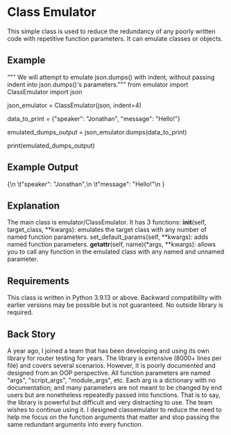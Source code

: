 # Class Emulator
This simple class is used to reduce the redundancy of any poorly written code with repetitive function parameters.
It can emulate classes or objects.

## Example
""" We will attempt to emulate json.dumps() with indent, without passing indent into json.dumps()'s parameters."""
from emulator import ClassEmulator
import json

json_emulator = ClassEmulator(json, indent=4)

data_to_print = {"speaker": "Jonathan", "message": "Hello!"}

emulated_dumps_output = json_emulator.dumps(data_to_print)

print(emulated_dumps_output)

## Example Output
{\n
    \t"speaker": "Jonathan",\n
    \t"message": "Hello!"\n
}

## Explanation
The main class is emulator/ClassEmulator. It has 3 functions:
    __init__(self, target_class, **kwargs): emulates the target class with any number of named function parameters.
    set_default_params(self, **kwargs): adds named function parameters.
    __getattr__(self, name)(*args, **kwargs): allows you to call any function in the emulated class with any named and unnamed parameter.

## Requirements
This class is written in Python 3.9.13 or above. Backward compatibility with earlier versions may be possible but is not guaranteed.
No outside library is required. 

## Back Story
A year ago, I joined a team that has been developing and using its own library for router testing for years. 
The library is extensive (8000+ lines per file) and covers several scenarios. 
However, it is poorly documented and designed from an OOP perspective. All function parameters are named "args", "script_args", "module_args", etc. Each arg is a dictionary with no documentation; and many parameters are not meant to be changed by end users but are nonetheless repeatedly passed into functions.
That is to say, the library is powerful but difficult and very distracting to use. The team wishes to continue using it.
I designed classemulator to reduce the need to help me focus on the function arguments that matter and stop passing the same redundant arguments into every function.

